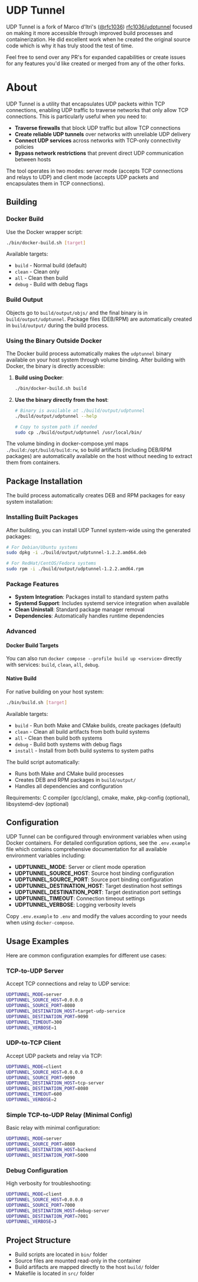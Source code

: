 # UDP Tunnel 

UDP Tunnel is a fork of Marco d'Itri's ([@rfc1036](https://github.com/rfc1036)) [rfc1036/udptunnel](https://github.com/rfc1036/udptunnel) focused on making it more accessible through improved build processes and containerization. He did excellent work when he created the original source code which is why it has truly stood the test of time.

Feel free to send over any PR's for expanded capabilities or create issues for any features you'd like created or merged from any of the other forks.

# About

UDP Tunnel is a utility that encapsulates UDP packets within TCP connections, enabling UDP traffic to traverse networks that only allow TCP connections. This is particularly useful when you need to:

- **Traverse firewalls** that block UDP traffic but allow TCP connections
- **Create reliable UDP tunnels** over networks with unreliable UDP delivery
- **Connect UDP services** across networks with TCP-only connectivity policies
- **Bypass network restrictions** that prevent direct UDP communication between hosts

The tool operates in two modes: server mode (accepts TCP connections and relays to UDP) and client mode (accepts UDP packets and encapsulates them in TCP connections).

## Building

### Docker Build

Use the Docker wrapper script:

```bash
./bin/docker-build.sh [target]
```

Available targets:
- `build` - Normal build (default)
- `clean` - Clean only
- `all` - Clean then build
- `debug` - Build with debug flags

### Build Output

Objects go to `build/output/objs/` and the final binary is in `build/output/udptunnel`. Package files (DEB/RPM) are automatically created in `build/output/` during the build process.

### Using the Binary Outside Docker

The Docker build process automatically makes the `udptunnel` binary available on your host system through volume binding. After building with Docker, the binary is directly accessible:

1. **Build using Docker**:
   ```bash
   ./bin/docker-build.sh build
   ```

2. **Use the binary directly from the host**:
   ```bash
   # Binary is available at ./build/output/udptunnel
   ./build/output/udptunnel --help
   
   # Copy to system path if needed
   sudo cp ./build/output/udptunnel /usr/local/bin/
   ```

The volume binding in docker-compose.yml maps `./build:/opt/build/build:rw`, so build artifacts (including DEB/RPM packages) are automatically available on the host without needing to extract them from containers.

## Package Installation

The build process automatically creates DEB and RPM packages for easy system installation:

### Installing Built Packages

After building, you can install UDP Tunnel system-wide using the generated packages:

```bash
# For Debian/Ubuntu systems
sudo dpkg -i ./build/output/udptunnel-1.2.2.amd64.deb

# For RedHat/CentOS/Fedora systems  
sudo rpm -i ./build/output/udptunnel-1.2.2.amd64.rpm
```

### Package Features

- **System Integration**: Packages install to standard system paths
- **Systemd Support**: Includes systemd service integration when available
- **Clean Uninstall**: Standard package manager removal
- **Dependencies**: Automatically handles runtime dependencies

### Advanced 

#### Docker Build Targets 

You can also run `docker compose --profile build up <service>` directly with services: `build`, `clean`, `all`, `debug`.

#### Native Build

For native building on your host system:

```bash
./bin/build.sh [target]
```

Available targets:
- `build` - Run both Make and CMake builds, create packages (default)
- `clean` - Clean all build artifacts from both build systems
- `all` - Clean then build both systems
- `debug` - Build both systems with debug flags
- `install` - Install from both build systems to system paths

The build script automatically:
- Runs both Make and CMake build processes
- Creates DEB and RPM packages in `build/output/`
- Handles all dependencies and configuration

Requirements: C compiler (gcc/clang), cmake, make, pkg-config (optional), libsystemd-dev (optional)

## Configuration

UDP Tunnel can be configured through environment variables when using Docker containers. For detailed configuration options, see the `.env.example` file which contains comprehensive documentation for all available environment variables including:

- **UDPTUNNEL_MODE**: Server or client mode operation
- **UDPTUNNEL_SOURCE_HOST**: Source host binding configuration
- **UDPTUNNEL_SOURCE_PORT**: Source port binding configuration  
- **UDPTUNNEL_DESTINATION_HOST**: Target destination host settings
- **UDPTUNNEL_DESTINATION_PORT**: Target destination port settings
- **UDPTUNNEL_TIMEOUT**: Connection timeout settings
- **UDPTUNNEL_VERBOSE**: Logging verbosity levels

Copy `.env.example` to `.env` and modify the values according to your needs when using `docker-compose`.

## Usage Examples

Here are common configuration examples for different use cases:

### TCP-to-UDP Server
Accept TCP connections and relay to UDP service:
```bash
UDPTUNNEL_MODE=server
UDPTUNNEL_SOURCE_HOST=0.0.0.0
UDPTUNNEL_SOURCE_PORT=8080
UDPTUNNEL_DESTINATION_HOST=target-udp-service
UDPTUNNEL_DESTINATION_PORT=9090
UDPTUNNEL_TIMEOUT=300
UDPTUNNEL_VERBOSE=1
```

### UDP-to-TCP Client
Accept UDP packets and relay via TCP:
```bash
UDPTUNNEL_MODE=client
UDPTUNNEL_SOURCE_HOST=0.0.0.0
UDPTUNNEL_SOURCE_PORT=9090
UDPTUNNEL_DESTINATION_HOST=tcp-server
UDPTUNNEL_DESTINATION_PORT=8080
UDPTUNNEL_TIMEOUT=600
UDPTUNNEL_VERBOSE=2
```

### Simple TCP-to-UDP Relay (Minimal Config)
Basic relay with minimal configuration:
```bash
UDPTUNNEL_MODE=server
UDPTUNNEL_SOURCE_PORT=8080
UDPTUNNEL_DESTINATION_HOST=backend
UDPTUNNEL_DESTINATION_PORT=5000
```

### Debug Configuration
High verbosity for troubleshooting:
```bash
UDPTUNNEL_MODE=client
UDPTUNNEL_SOURCE_HOST=0.0.0.0
UDPTUNNEL_SOURCE_PORT=7000
UDPTUNNEL_DESTINATION_HOST=debug-server
UDPTUNNEL_DESTINATION_PORT=7001
UDPTUNNEL_VERBOSE=3
```

## Project Structure

- Build scripts are located in `bin/` folder
- Source files are mounted read-only in the container
- Build artifacts are mapped directly to the host `build/` folder
- Makefile is located in `src/` folder